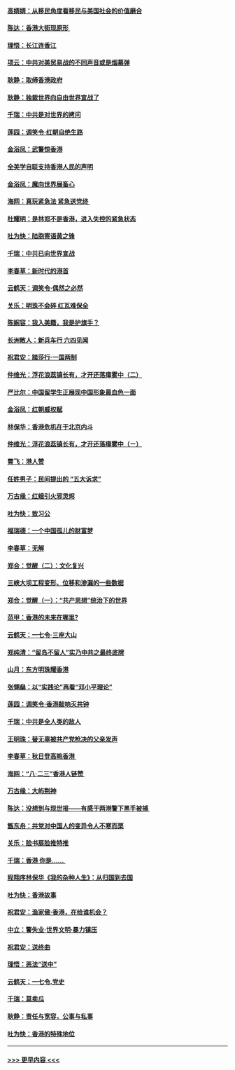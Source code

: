 #### [高婧婧：从移民角度看移民与美国社会的价值磨合](../pages/nsc993/n11495757.md?t=09031122) 
#### [陈达：香港大街现原形 ](../pages/nsc993/n11495441.md?t=09031122) 
#### [理悟：长江连香江](../pages/nsc993/n11495377.md?t=09031122) 
#### [项云：中共对美贸易战的不同声音或是烟幕弹](../pages/nsc993/n11494929.md?t=09031122) 
#### [耿静：取缔香港政府](../pages/nsc993/n11494218.md?t=09031122) 
#### [耿静：独裁世界向自由世界宣战了](../pages/nsc993/n11494190.md?t=09031122) 
#### [千瑞：中共是对世界的拷问](../pages/nsc993/n11493021.md?t=09031122) 
#### [莲园：调笑令‧红朝自绝生路](../pages/nsc993/n11493011.md?t=09031122) 
#### [金浴凤：武警惊香港](../pages/nsc993/n11492994.md?t=09031122) 
#### [全美学自联支持香港人民的声明](../pages/nsc993/n11492630.md?t=09031122) 
#### [金浴凤：魔向世界展畜心](../pages/nsc993/n11492599.md?t=09031122) 
#### [海网：真玩紧急法 紧急送党终 ](../pages/nsc993/n11492535.md?t=09031122) 
#### [杜耀明：是林郑不是香港，进入失控的紧急状态](../pages/nsc993/n11491420.md?t=09031122) 
#### [吐为快：陆胞寄语黄之锋](../pages/nsc993/n11491117.md?t=09031122) 
#### [千瑞：中共已向世界宣战](../pages/nsc993/n11490123.md?t=09031122) 
#### [李春草：新时代的港首](../pages/nsc993/n11489864.md?t=09031122) 
#### [云鹤天：调笑令·偶然之必然](../pages/nsc993/n11489701.md?t=09031122) 
#### [关乐：明珠不会碎 红瓦难保全](../pages/nsc993/n11489647.md?t=09031122) 
#### [陈婉容：我入美籍，我是护旗手？](../pages/nsc993/n11487908.md?t=09031122) 
#### [长洲散人：新兵车行 六四见闻](../pages/nsc993/n11487729.md?t=09031122) 
#### [祝君安：踏莎行‧一国两制](../pages/nsc993/n11487699.md?t=09031122) 
#### [仲维光：浮花浪蕊镇长有，才开还落瘴雾中（二）](../pages/nsc993/n11483286.md?t=09031122) 
#### [严比尔：中国留学生正展现中国形象最血色一面](../pages/nsc993/n11485145.md?t=09031122) 
#### [金浴凤：红朝威权赋](../pages/nsc993/n11485191.md?t=09031122) 
#### [林保华：香港危机在于北京内斗](../pages/nsc993/n11484593.md?t=09031122) 
#### [仲维光：浮花浪蕊镇长有，才开还落瘴雾中（ㄧ）](../pages/nsc993/n11483259.md?t=09031122) 
#### [霄飞：港人赞](../pages/nsc993/n11482957.md?t=09031122) 
#### [任姓男子：民间提出的 “五大诉求”](../pages/nsc993/n11482897.md?t=09031122) 
#### [万古缘：红蛾引火邪灵烬](../pages/nsc993/n11482886.md?t=09031122) 
#### [吐为快：致习公](../pages/nsc993/n11482867.md?t=09031122) 
#### [福瑞德：一个中国孤儿的财富梦](../pages/nsc993/n11482817.md?t=09031122) 
#### [李春草：无解](../pages/nsc993/n11482791.md?t=09031122) 
#### [郑合：觉醒（二）：文化复兴](../pages/nsc993/n11478025.md?t=09031122) 
#### [三峡大坝工程变形、位移和渗漏的一些数据](../pages/nsc993/n11478232.md?t=09031122) 
#### [郑合：觉醒（一）：“共产思想”统治下的世界](../pages/nsc993/n11477663.md?t=09031122) 
#### [范甲：香港的未来在哪里?](../pages/nsc993/n11477249.md?t=09031122) 
#### [云鹤天：一七令·三座大山](../pages/nsc993/n11477192.md?t=09031122) 
#### [郑纯清：“留岛不留人”实乃中共之最终底牌](../pages/nsc993/n11476160.md?t=09031122) 
#### [山月：东方明珠耀香港](../pages/nsc993/n11476077.md?t=09031122) 
#### [张翎燊：以“实践论”再看“邓小平理论”](../pages/nsc993/n11475733.md?t=09031122) 
#### [莲园：调笑令‧香港敲响灭共钟](../pages/nsc993/n11475723.md?t=09031122) 
#### [千瑞：中共是全人类的敌人](../pages/nsc993/n11475329.md?t=09031122) 
#### [王明珠：替无辜被共产党枪决的父亲发声](../pages/nsc993/n11474570.md?t=09031122) 
#### [李春草：秋日登高眺香港 ](../pages/nsc993/n11474491.md?t=09031122) 
#### [海网：“八·二三”香港人链赞 ](../pages/nsc993/n11474538.md?t=09031122) 
#### [万古缘：大屿荆神](../pages/nsc993/n11474401.md?t=09031122) 
#### [陈达：没想到与现世报——有感于两港警下黑手被捕 ](../pages/nsc993/n11472557.md?t=09031122) 
#### [甑东舟：共党对中国人的变异令人不寒而栗](../pages/nsc993/n11472496.md?t=09031122) 
#### [关乐：脸书扇脸推特推](../pages/nsc993/n11472488.md?t=09031122) 
#### [千瑞：香港  你是…… ](../pages/nsc993/n11472459.md?t=09031122) 
#### [程翔序林保华《我的杂种人生》：从归国到去国](../pages/nsc993/n11472369.md?t=09031122) 
#### [吐为快：香港故事](../pages/nsc993/n11471931.md?t=09031122) 
#### [祝君安：渔家傲‧香港，在给谁机会？](../pages/nsc993/n11469718.md?t=09031122) 
#### [中立：警失业‧世界文明‧暴力镇压](../pages/nsc993/n11467566.md?t=09031122) 
#### [祝君安：送终曲](../pages/nsc993/n11467546.md?t=09031122) 
#### [理悟：恶法“送中”](../pages/nsc993/n11467290.md?t=09031122) 
#### [云鹤天：一七令.党史](../pages/nsc993/n11464122.md?t=09031122) 
#### [千瑞：莫卖瓜](../pages/nsc993/n11463014.md?t=09031122) 
#### [耿静：责任与宽容，公事与私事](../pages/nsc993/n11462810.md?t=09031122) 
#### [吐为快：香港的特殊地位](../pages/nsc993/n11462562.md?t=09031122) 

----
#### [ >>> 更早内容 <<< ](../indexes/nsc993-earlier.md)

